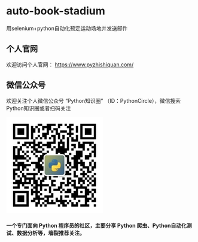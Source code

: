 # auto-book-stadium
用selenium+python自动化预定运动场地并发送邮件

## 个人官网
欢迎访问个人官网： https://www.pyzhishiquan.com/

## 微信公众号
欢迎关注个人微信公众号 “Python知识圈” （ID：PythonCircle），微信搜索 Python知识圈或者扫码关注

![公众号](https://github.com/Brucepk/pk.github.io/blob/master/gzh.jpg)

#### 一个专门面向 Python 程序员的社区，主要分享 Python 爬虫、Python自动化测试、数据分析等，墙裂推荐关注。
